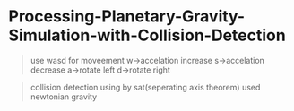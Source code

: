 # Processing-Planetary-Gravity-Simulation-with-Collision-Detection
>use wasd for moveement
w->accelation increase
s->accelation decrease
a->rotate left
d->rotate right

>collision detection using by sat(seperating axis theorem) 
used newtonian gravity
